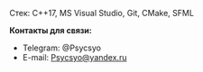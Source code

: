 Стек:
C++17, MS Visual Studio, Git, CMake, SFML

**Контакты для связи:**
- Telegram: @Psycsyo
- E-mail: Psycsyo@yandex.ru
